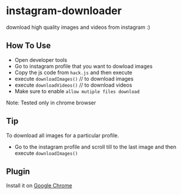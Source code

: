 # instagram-downloader
download high quality images and videos from instagram :)

## How To Use
- Open developer tools
- Go to instagram profile that you want to dowload images
- Copy the js code from `hack.js` and then execute
- execute `downloadImages()` // to download images
- execute `downloadVideos()` // to download videos
- Make sure to enable `allow mutiple files download`

Note: Tested only in chrome browser

## Tip
To download all images for a particular profile.
- Go to the instagram profile and scroll till to the last image and then execute `downloadImages()`

## Plugin
Install it on [Google Chrome](https://chrome.google.com/webstore/detail/instagram-downloader/jhbapkbempcealhabaeicidlgbmhafmk)
